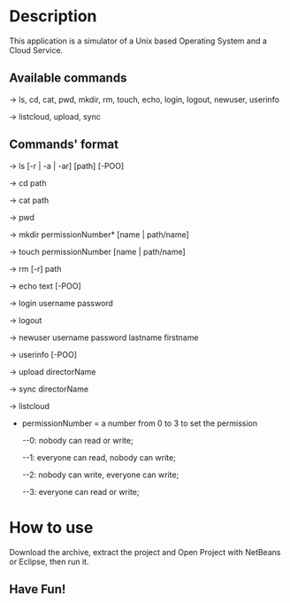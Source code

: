 # Description
This application is a simulator of a Unix based Operating System and a Cloud Service.

Available commands
------------------
-> ls, cd, cat, pwd, mkdir, rm, touch, echo, login, logout, newuser, userinfo

-> listcloud, upload, sync

Commands' format
----------------
-> ls [-r | -a | -ar] [path] [-POO]

-> cd path

-> cat path

-> pwd

-> mkdir permissionNumber* [name | path/name]

-> touch permissionNumber [name | path/name]

-> rm [-r] path

-> echo text [-POO]

-> login username password

-> logout

-> newuser username password lastname firstname

-> userinfo [-POO]

-> upload directorName

-> sync directorName

-> listcloud


* permissionNumber = a number from 0 to 3 to set the permission

    --0: nobody can read or write;

    --1: everyone can read, nobody can write;

    --2: nobody can write, everyone can write;

    --3: everyone can read or write;
    
# How to use
Download the archive, extract the project and Open Project with NetBeans or Eclipse, then run it.

Have Fun!
--------
